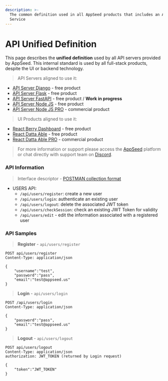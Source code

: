 ```yaml
---
description: >-
  The common definition used in all AppSeed products that includes an API
  Service
---
```


# API Unified Definition

This page describes the **unified definition** used by all API servers provided by AppSeed. This internal standard is used by all full-stack products, despite the UI or backend technology.



> API Servers aligned to use it:

* [API Server Django](django.md) - free product
* [API Server Flask](flask.md) - free product
* [API Server FastAPI](https://github.com/app-generator/api-unified-definition#) - free product / **Work in progress**
* [API Server Node JS](node-js.md) - free product
* [API Server Node JS PRO](https://github.com/app-generator/api-server-nodejs) - commercial product

> UI Products aligned to use it:

* [React Berry Dashboard](https://appseed.us/product/react-node-js-berry-dashboard) - free product
* [React Datta Able](https://github.com/app-generator/react-datta-able-dashboard) - free product
* [React Datta Able PRO](https://appseed.us/product/react-node-js-datta-able-pro) - commercial product

> For more information or support please access the [AppSeed](https://appseed.us/) platform or chat directly with support team on [Discord](https://appseed.us/support).

### API Information

> Interface descriptor - [POSTMAN collection format](https://github.com/app-generator/api-unified-definition/blob/main/api.postman_collection.json)

* USERS API:
  * `/api/users/register`: create a new user
  * `/api/users/login`: authenticate an existing user
  * `/api/users/logout`: delete the associated JWT token
  * `/api/users/checkSession`: check an existing JWT Token for validity
  * `/api/users/edit` - edit the information associated with a registered user



### API Samples

> **Register** - `api/users/register`

```text
POST api/users/register
Content-Type: application/json

{
    "username":"test",
    "password":"pass", 
    "email":"test@appseed.us"
}
```

> **Login** - `api/users/login`

```text
POST /api/users/login
Content-Type: application/json

{
    "password":"pass", 
    "email":"test@appseed.us"
}
```

> **Logout** - `api/users/logout`

```text
POST api/users/logout
Content-Type: application/json
authorization: JWT_TOKEN (returned by Login request)

{
    "token":"JWT_TOKEN"
}
```

